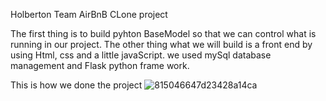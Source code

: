 Holberton Team AirBnB CLone project
 
 The first thing is to build pyhton BaseModel so that we can control what is running in our project.
 The other thing what we  will build is a front end by using Html, css and a little javaScript.
  we used mySql database management and Flask python frame work.
  
  This is how we done the project 
   ![815046647d23428a14ca](https://user-images.githubusercontent.com/101314839/187668358-801343b4-5f4f-42b1-9ab8-1c828aea9cb5.png)
